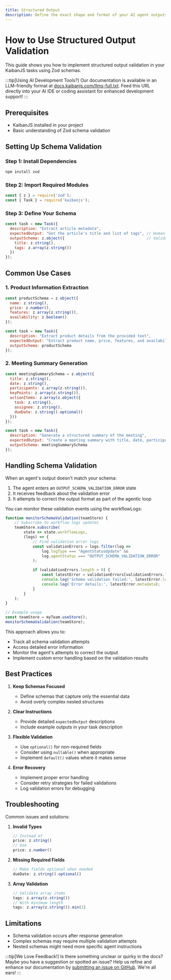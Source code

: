 ```yaml
---
title: Structured Output
description: Define the exact shape and format of your AI agent outputs to ensure consistent and predictable responses.
---
```


# How to Use Structured Output Validation

This guide shows you how to implement structured output validation in your KaibanJS tasks using Zod schemas.

:::tip[Using AI Development Tools?]
Our documentation is available in an LLM-friendly format at [docs.kaibanjs.com/llms-full.txt](https://docs.kaibanjs.com/llms-full.txt). Feed this URL directly into your AI IDE or coding assistant for enhanced development support!
:::

## Prerequisites

- KaibanJS installed in your project
- Basic understanding of Zod schema validation

## Setting Up Schema Validation

### Step 1: Install Dependencies

```bash
npm install zod
```

### Step 2: Import Required Modules

```javascript
const { z } = require('zod');
const { Task } = require('kaibanjs');
```

### Step 3: Define Your Schema

```javascript
const task = new Task({
  description: "Extract article metadata",
  expectedOutput: "Get the article's title and list of tags", // Human-readable instructions
  outputSchema: z.object({                                    // Validation schema
    title: z.string(),
    tags: z.array(z.string())
  })
});
```

## Common Use Cases

### 1. Product Information Extraction

```javascript
const productSchema = z.object({
  name: z.string(),
  price: z.number(),
  features: z.array(z.string()),
  availability: z.boolean()
});

const task = new Task({
  description: "Extract product details from the provided text",
  expectedOutput: "Extract product name, price, features, and availability status",
  outputSchema: productSchema
});
```

### 2. Meeting Summary Generation

```javascript
const meetingSummarySchema = z.object({
  title: z.string(),
  date: z.string(),
  participants: z.array(z.string()),
  keyPoints: z.array(z.string()),
  actionItems: z.array(z.object({
    task: z.string(),
    assignee: z.string(),
    dueDate: z.string().optional()
  }))
});

const task = new Task({
  description: "Generate a structured summary of the meeting",
  expectedOutput: "Create a meeting summary with title, date, participants, key points, and action items",
  outputSchema: meetingSummarySchema
});
```

## Handling Schema Validation

When an agent's output doesn't match your schema:

1. The agent enters an `OUTPUT_SCHEMA_VALIDATION_ERROR` state
2. It receives feedback about the validation error
3. It attempts to correct the output format as part of the agentic loop

You can monitor these validation events using the workflowLogs:

```javascript
function monitorSchemaValidation(teamStore) {
    // Subscribe to workflow logs updates
    teamStore.subscribe(
        state => state.workflowLogs,
        (logs) => {
            // Find validation error logs
            const validationErrors = logs.filter(log =>
                log.logType === "AgentStatusUpdate" && 
                log.agentStatus === "OUTPUT_SCHEMA_VALIDATION_ERROR"
            );

            if (validationErrors.length > 0) {
                const latestError = validationErrors[validationErrors.length - 1];
                console.log('Schema validation failed:', latestError.logDescription);
                console.log('Error details:', latestError.metadata);
            }
        }
    );
}

// Example usage
const teamStore = myTeam.useStore();
monitorSchemaValidation(teamStore);
```

This approach allows you to:
- Track all schema validation attempts
- Access detailed error information
- Monitor the agent's attempts to correct the output
- Implement custom error handling based on the validation results

## Best Practices

1. **Keep Schemas Focused**
   - Define schemas that capture only the essential data
   - Avoid overly complex nested structures

2. **Clear Instructions**
   - Provide detailed `expectedOutput` descriptions
   - Include example outputs in your task description

3. **Flexible Validation**
   - Use `optional()` for non-required fields
   - Consider using `nullable()` when appropriate
   - Implement `default()` values where it makes sense

4. **Error Recovery**
   - Implement proper error handling
   - Consider retry strategies for failed validations
   - Log validation errors for debugging

## Troubleshooting

Common issues and solutions:

1. **Invalid Types**
   ```javascript
   // Instead of
   price: z.string()
   // Use
   price: z.number()
   ```

2. **Missing Required Fields**
   ```javascript
   // Make fields optional when needed
   dueDate: z.string().optional()
   ```

3. **Array Validation**
   ```javascript
   // Validate array items
   tags: z.array(z.string())
   // With minimum length
   tags: z.array(z.string()).min(1)
   ```

## Limitations

- Schema validation occurs after response generation
- Complex schemas may require multiple validation attempts
- Nested schemas might need more specific agent instructions 

:::tip[We Love Feedback!]
Is there something unclear or quirky in the docs? Maybe you have a suggestion or spotted an issue? Help us refine and enhance our documentation by [submitting an issue on GitHub](https://github.com/kaiban-ai/KaibanJS/issues). We're all ears!
:::